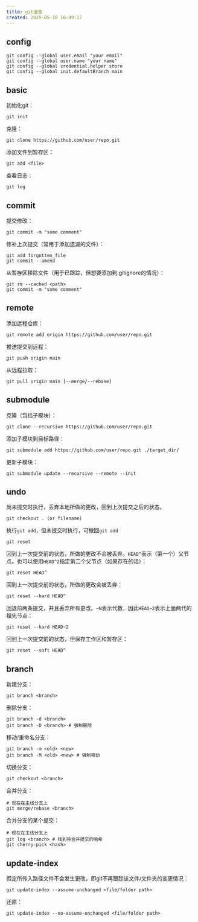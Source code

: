 ```yaml
---
title: git速查
created: 2025-05-18 16:49:17
---
```


## config

```shell
git config --global user.email "your email"
git config --global user.name "your name"
git config --global credential.helper store
git config --global init.defaultBranch main
```

## basic

初始化git：

```shell
git init
```

克隆：

```shell
git clone https://github.com/user/repo.git
```

添加文件到暂存区：

```shell
git add <file>
```

查看日志：

```shell
git log
```


## commit

提交修改：

```shell
git commit -m "some comment"
```

修补上次提交（常用于添加遗漏的文件）：

```shell
git add forgotten_file
git commit --amend
```

从暂存区移除文件（用于已跟踪，但想要添加到.gitignore的情况）：

```shell
git rm --cached <path>
git commit -m "some comment"
```

## remote

添加远程仓库：

```shell
git remote add origin https://github.com/user/repo.git
```

推送提交到远程：

```shell
git push origin main
```

从远程拉取：

```shell
git pull origin main [--merge/--rebase]
```

## submodule

克隆（包括子模块）：

```shell
git clone --recursive https://github.com/user/repo.git
```

添加子模块到目标路径：

```shell
git submodule add https://github.com/user/repo.git ./target_dir/
```

更新子模块：

```shell
git submodule update --recursive --remote --init
```

## undo

尚未提交时执行，丢弃本地所做的更改，回到上次提交之后的状态。

```shell
git checkout . (or filename)
```

执行`git add`，但未提交时执行，可撤回`git add`

```shell
git reset
```

回到上一次提交前的状态，所做的更改不会被丢弃。`HEAD^`表示（第一个）父节点。也可以使用`HEAD^2`指定第二个父节点（如果存在的话）：

```shell
git reset HEAD^
```

回到上一次提交前的状态，所做的更改会被丢弃：

```shell
git reset --hard HEAD^
```

回退前两条提交，并且丢弃所有更改。`~N`表示代数，因此`HEAD~2`表示上面两代的祖先节点：

```shell
git reset --hard HEAD~2
```

回到上一次提交前的状态，但保存工作区和暂存区：

```shell
git reset --soft HEAD^
```

## branch

新建分支：

```shell
git branch <branch>
```

删除分支：

```shell
git branch -d <branch>
git branch -D <branch> # 强制删除
```

移动/重命名分支：

```shell
git branch -m <old> <new>
git branch -M <old> <new> # 强制移动
```

切换分支：

```shell
git checkout <branch>
```

合并分支：

```shell
# 现在在主线分支上
git merge/rebase <branch>
```

合并分支的某个提交：

```shell
# 现在在主线分支上
git log <branch> # 找到待合并提交的哈希
git cherry-pick <hash>
```

## update-index

假定所传入路径文件不会发生更改，即git不再跟踪该文件/文件夹的变更情况：

```shell
git update-index --assume-unchanged <file/folder path>
```

还原：

```shell
git update-index --no-assume-unchanged <file/folder path>
```